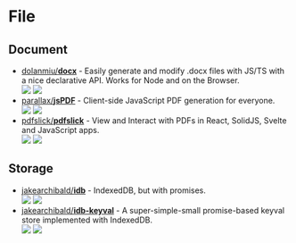 # File

## Document

- [dolanmiu/**docx**](https://github.com/parallax/jsPDF) - Easily generate and modify .docx files with JS/TS with a nice declarative API. Works for Node and on the Browser.  
  ![](https://img.shields.io/github/stars/dolanmiu/docx?style=social&label=Star)
  ![](https://img.shields.io/github/last-commit/dolanmiu/docx?style=social&label=Update)
- [parallax/**jsPDF**](https://github.com/parallax/jsPDF) - Client-side JavaScript PDF generation for everyone.  
  ![](https://img.shields.io/github/stars/parallax/jsPDF?style=social&label=Star)
  ![](https://img.shields.io/github/last-commit/parallax/jsPDF?style=social&label=Update)
- [pdfslick/**pdfslick**](https://github.com/pdfslick/pdfslick) - View and Interact with PDFs in React, SolidJS, Svelte and JavaScript apps.  
  ![](https://img.shields.io/github/stars/pdfslick/pdfslick?style=social&label=Star)
  ![](https://img.shields.io/github/last-commit/pdfslick/pdfslick?style=social&label=Update)

## Storage

- [jakearchibald/**idb**](https://github.com/jakearchibald/idb) - IndexedDB, but with promises.  
  ![](https://img.shields.io/github/stars/jakearchibald/idb?style=social&label=Star)
  ![](https://img.shields.io/github/last-commit/jakearchibald/idb?style=social&label=Update)
- [jakearchibald/**idb-keyval**](https://github.com/jakearchibald/idb-keyval) - A super-simple-small promise-based keyval store implemented with IndexedDB.  
  ![](https://img.shields.io/github/stars/jakearchibald/idb-keyval?style=social&label=Star)
  ![](https://img.shields.io/github/last-commit/jakearchibald/idb-keyval?style=social&label=Update)
